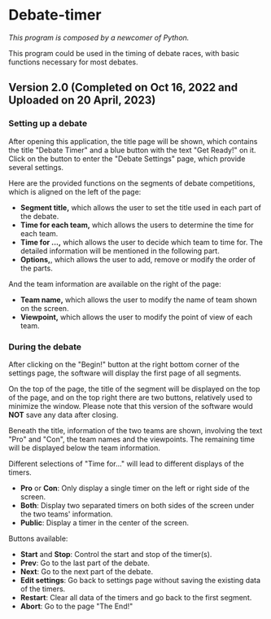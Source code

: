 # Debate-timer

*This program is composed by a newcomer of Python.*

This program could be used in the timing of debate races, with basic functions necessary for most debates.

## Version 2.0 (Completed on Oct 16, 2022 and Uploaded on 20 April, 2023)

### Setting up a debate

After opening this application, the title page will be shown, which contains the title "Debate Timer" and a blue button with the text "Get Ready!" on it. Click on the button to enter the "Debate Settings" page, which provide several settings.

Here are the provided functions on the segments of debate competitions, which is aligned on the left of the page:

- **Segment title,** which allows the user to set the title used in each part of the debate.
- **Time for each team,** which allows the users to determine the time for each team.
- **Time for ...,** which allows the user to decide which team to time for. The detailed information will be mentioned in the following part.
- **Options,**, which allows the user to add, remove or modify the order of the parts.

And the team information are available on the right of the page:

- **Team name,** which allows the user to modify the name of team shown on the screen.
- **Viewpoint,** which allows the user to modify the point of view of each team.

### During the debate

After clicking on the "Begin!" button at the right bottom corner of the settings page, the software will display the first page of all segments.

On the top of the page, the title of the segment will be displayed on the top of the page, and on the top right there are two buttons, relatively used to minimize the window. Please note that this version of the software would **NOT** save any data after closing.

Beneath the title, information of the two teams are shown, involving the text "Pro" and "Con", the team names and the viewpoints. The remaining time will be displayed below the team information.

Different selections of "Time for..." will lead to different displays of the timers.

- **Pro** or **Con**: Only display a single timer on the left or right side of the screen.
- **Both**: Display two separated timers on both sides of the screen under the two teams' information.
- **Public**: Display a timer in the center of the screen.

Buttons available:

- **Start** and **Stop**: Control the start and stop of the timer(s).
- **Prev**: Go to the last part of the debate.
- **Next**: Go to the next part of the debate.
- **Edit settings**: Go back to settings page without saving the existing data of the timers.
- **Restart**: Clear all data of the timers and go back to the first segment.
- **Abort**: Go to the page "The End!"
